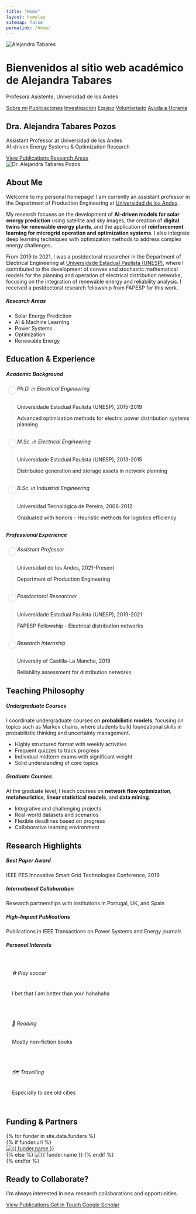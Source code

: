 ```yaml
---
title: "Home"
layout: homelay
sitemap: false
permalink: /home/
---
```


<div class="home-intro">
  <img src="{{ site.baseurl }}/images/team/Alejandra_seria.jpeg" class="img-responsive home-avatar" alt="Alejandra Tabares" />
  <h1>Bienvenidos al sitio web académico de Alejandra Tabares</h1>
  <p>Profesora Asistente, Universidad de los Andes</p>
  <nav class="home-nav">
    <a href="{{ site.baseurl }}/about/">Sobre mí</a>
    <a href="{{ site.baseurl }}/publications/">Publicaciones</a>
    <a href="{{ site.baseurl }}/research/">Investigación</a>
    <a href="{{ site.baseurl }}/team/">Equipo</a>
    <a href="{{ site.baseurl }}/volunteering/">Voluntariado</a>
    <a href="{{ site.baseurl }}/ua/">Ayuda a Ucrania</a>
  </nav>
</div>

<!-- Hero Section -->
<section class="hero-section" data-aos="fade-up">
  <div class="container">
    <div class="row align-items-center">
      <div class="col-lg-8">
        <h1 class="display-4 fw-bold mb-4">
          Dra. Alejandra Tabares Pozos
        </h1>
        <p class="lead mb-4">
          Assistant Professor at Universidad de los Andes<br>
          <span class="text-gradient">AI-driven Energy Systems & Optimization Research</span>
        </p>
        <div class="hero-buttons">
          <a href="{{ site.baseurl }}/publications" class="btn btn-primary btn-lg me-3">
            <i class="fas fa-book me-2"></i>View Publications
          </a>
          <a href="{{ site.baseurl }}/research" class="btn btn-outline-light btn-lg">
            <i class="fas fa-microscope me-2"></i>Research Areas
          </a>
        </div>
      </div>
      <div class="col-lg-4 text-center">
        <img src="{{ site.baseurl }}/images/team/Alejandra_seria.jpeg" alt="Dr. Alejandra Tabares Pozos" class="img-fluid rounded-circle shadow-lg" style="max-width: 300px;">
      </div>
    </div>
  </div>
</section>

<!-- About Section -->
<section class="section" data-aos="fade-up">
  <div class="container">
    <div class="row">
      <div class="col-lg-12">
        <h2 class="text-center mb-5">
          <i class="fas fa-user-graduate me-3"></i>About Me
        </h2>
        <div class="card shadow-hover">
          <div class="card-body">
            <div class="row">
              <div class="col-lg-8">
                <p class="lead">
                  Welcome to my personal homepage! I am currently an assistant professor in the Department of Production Engineering at <a href="https://www.uniandes.edu.co" target="_blank">Universidad de los Andes</a>.
                </p>
                <p>
                  My research focuses on the development of <strong>AI-driven models for solar energy prediction</strong> using satellite and sky images, the creation of <strong>digital twins for renewable energy plants</strong>, and the application of <strong>reinforcement learning for microgrid operation and optimization systems</strong>. I also integrate deep learning techniques with optimization methods to address complex energy challenges.
                </p>
                <p>
                  From 2019 to 2021, I was a postdoctoral researcher in the Department of Electrical Engineering at <a href="https://www.unesp.br" target="_blank">Universidade Estadual Paulista (UNESP)</a>, where I contributed to the development of convex and stochastic mathematical models for the planning and operation of electrical distribution networks, focusing on the integration of renewable energy and reliability analysis. I received a postdoctoral research fellowship from FAPESP for this work.
                </p>
              </div>
              <div class="col-lg-4">
                <div class="card bg-light">
                  <div class="card-body text-center">
                    <h5 class="card-title">
                      <i class="fas fa-chart-line me-2"></i>Research Areas
                    </h5>
                    <ul class="list-unstyled">
                      <li class="mb-2"><i class="fas fa-solar-panel me-2 text-primary"></i>Solar Energy Prediction</li>
                      <li class="mb-2"><i class="fas fa-brain me-2 text-primary"></i>AI & Machine Learning</li>
                      <li class="mb-2"><i class="fas fa-network-wired me-2 text-primary"></i>Power Systems</li>
                      <li class="mb-2"><i class="fas fa-cogs me-2 text-primary"></i>Optimization</li>
                      <li class="mb-2"><i class="fas fa-leaf me-2 text-primary"></i>Renewable Energy</li>
                    </ul>
                  </div>
                </div>
              </div>
            </div>
          </div>
        </div>
      </div>
    </div>
  </div>
</section>

<!-- Education & Experience Section -->
<section class="section section-light" data-aos="fade-up">
  <div class="container">
    <h2 class="text-center mb-5">
      <i class="fas fa-graduation-cap me-3"></i>Education & Experience
    </h2>
    <div class="row">
      <div class="col-lg-6">
        <div class="card shadow-hover mb-4">
          <div class="card-header">
            <h5 class="mb-0">
              <i class="fas fa-university me-2"></i>Academic Background
            </h5>
          </div>
          <div class="card-body">
            <div class="timeline">
              <div class="timeline-item">
                <div class="timeline-marker bg-primary"></div>
                <div class="timeline-content">
                  <h6 class="fw-bold">Ph.D. in Electrical Engineering</h6>
                  <p class="text-muted">Universidade Estadual Paulista (UNESP), 2015-2019</p>
                  <p>Advanced optimization methods for electric power distribution systems planning</p>
                </div>
              </div>
              <div class="timeline-item">
                <div class="timeline-marker bg-secondary"></div>
                <div class="timeline-content">
                  <h6 class="fw-bold">M.Sc. in Electrical Engineering</h6>
                  <p class="text-muted">Universidade Estadual Paulista (UNESP), 2013-2015</p>
                  <p>Distributed generation and storage assets in network planning</p>
                </div>
              </div>
              <div class="timeline-item">
                <div class="timeline-marker bg-success"></div>
                <div class="timeline-content">
                  <h6 class="fw-bold">B.Sc. in Industrial Engineering</h6>
                  <p class="text-muted">Universidad Tecnológica de Pereira, 2008-2012</p>
                  <p>Graduated with honors - Heuristic methods for logistics efficiency</p>
                </div>
              </div>
            </div>
          </div>
        </div>
      </div>
      <div class="col-lg-6">
        <div class="card shadow-hover">
          <div class="card-header">
            <h5 class="mb-0">
              <i class="fas fa-briefcase me-2"></i>Professional Experience
            </h5>
          </div>
          <div class="card-body">
            <div class="timeline">
              <div class="timeline-item">
                <div class="timeline-marker bg-primary"></div>
                <div class="timeline-content">
                  <h6 class="fw-bold">Assistant Professor</h6>
                  <p class="text-muted">Universidad de los Andes, 2021-Present</p>
                  <p>Department of Production Engineering</p>
                </div>
              </div>
              <div class="timeline-item">
                <div class="timeline-marker bg-secondary"></div>
                <div class="timeline-content">
                  <h6 class="fw-bold">Postdoctoral Researcher</h6>
                  <p class="text-muted">Universidade Estadual Paulista (UNESP), 2019-2021</p>
                  <p>FAPESP Fellowship - Electrical distribution networks</p>
                </div>
              </div>
              <div class="timeline-item">
                <div class="timeline-marker bg-info"></div>
                <div class="timeline-content">
                  <h6 class="fw-bold">Research Internship</h6>
                  <p class="text-muted">University of Castilla-La Mancha, 2018</p>
                  <p>Reliability assessment for distribution networks</p>
                </div>
              </div>
            </div>
          </div>
        </div>
      </div>
    </div>
  </div>
</section>

<!-- Teaching Section -->
<section class="section" data-aos="fade-up">
  <div class="container">
    <h2 class="text-center mb-5">
      <i class="fas fa-chalkboard-teacher me-3"></i>Teaching Philosophy
    </h2>
    <div class="row">
      <div class="col-lg-6">
        <div class="card shadow-hover mb-4">
          <div class="card-header">
            <h5 class="mb-0">
              <i class="fas fa-users me-2"></i>Undergraduate Courses
            </h5>
          </div>
          <div class="card-body">
            <p>I coordinate undergraduate courses on <strong>probabilistic models</strong>, focusing on topics such as Markov chains, where students build foundational skills in probabilistic thinking and uncertainty management.</p>
            <ul class="list-unstyled">
              <li class="mb-2"><i class="fas fa-check-circle text-success me-2"></i>Highly structured format with weekly activities</li>
              <li class="mb-2"><i class="fas fa-check-circle text-success me-2"></i>Frequent quizzes to track progress</li>
              <li class="mb-2"><i class="fas fa-check-circle text-success me-2"></i>Individual midterm exams with significant weight</li>
              <li class="mb-2"><i class="fas fa-check-circle text-success me-2"></i>Solid understanding of core topics</li>
            </ul>
          </div>
        </div>
      </div>
      <div class="col-lg-6">
        <div class="card shadow-hover">
          <div class="card-header">
            <h5 class="mb-0">
              <i class="fas fa-graduation-cap me-2"></i>Graduate Courses
            </h5>
          </div>
          <div class="card-body">
            <p>At the graduate level, I teach courses on <strong>network flow optimization</strong>, <strong>metaheuristics</strong>, <strong>linear statistical models</strong>, and <strong>data mining</strong>.</p>
            <ul class="list-unstyled">
              <li class="mb-2"><i class="fas fa-check-circle text-success me-2"></i>Integrative and challenging projects</li>
              <li class="mb-2"><i class="fas fa-check-circle text-success me-2"></i>Real-world datasets and scenarios</li>
              <li class="mb-2"><i class="fas fa-check-circle text-success me-2"></i>Flexible deadlines based on progress</li>
              <li class="mb-2"><i class="fas fa-check-circle text-success me-2"></i>Collaborative learning environment</li>
            </ul>
          </div>
        </div>
      </div>
    </div>
  </div>
</section>

<!-- Research Highlights -->
<section class="section section-light" data-aos="fade-up">
  <div class="container">
    <h2 class="text-center mb-5">
      <i class="fas fa-microscope me-3"></i>Research Highlights
    </h2>
    <div class="row">
      <div class="col-lg-4 mb-4">
        <div class="card shadow-hover h-100">
          <div class="card-body text-center">
            <div class="mb-3">
              <i class="fas fa-award fa-3x text-primary"></i>
            </div>
            <h5 class="card-title">Best Paper Award</h5>
            <p class="card-text">IEEE PES Innovative Smart Grid Technologies Conference, 2019</p>
          </div>
        </div>
      </div>
      <div class="col-lg-4 mb-4">
        <div class="card shadow-hover h-100">
          <div class="card-body text-center">
            <div class="mb-3">
              <i class="fas fa-globe fa-3x text-success"></i>
            </div>
            <h5 class="card-title">International Collaboration</h5>
            <p class="card-text">Research partnerships with institutions in Portugal, UK, and Spain</p>
          </div>
        </div>
      </div>
      <div class="col-lg-4 mb-4">
        <div class="card shadow-hover h-100">
          <div class="card-body text-center">
            <div class="mb-3">
              <i class="fas fa-book-open fa-3x text-info"></i>
            </div>
            <h5 class="card-title">High-Impact Publications</h5>
            <p class="card-text">Publications in IEEE Transactions on Power Systems and Energy journals</p>
          </div>
        </div>
      </div>
    </div>
  </div>
</section>

<!-- Personal Interests -->
<section class="section" data-aos="fade-up">
  <div class="container">
    <div class="row">
      <div class="col-lg-8 mx-auto">
        <div class="card shadow-hover">
          <div class="card-header text-center">
            <h5 class="mb-0">
              <i class="fas fa-heart me-2"></i>Personal Interests
            </h5>
          </div>
          <div class="card-body">
            <div class="row text-center">
              <div class="col-md-4 mb-3">
                <div class="interest-item">
                  <i class="fas fa-futbol fa-2x text-primary mb-3"></i>
                  <h6>⚽ Play soccer</h6>
                  <p class="text-muted small">I bet that I am better than you! hahahaha</p>
                </div>
              </div>
              <div class="col-md-4 mb-3">
                <div class="interest-item">
                  <i class="fas fa-book fa-2x text-success mb-3"></i>
                  <h6>📖 Reading</h6>
                  <p class="text-muted small">Mostly non-fiction books</p>
                </div>
              </div>
              <div class="col-md-4 mb-3">
                <div class="interest-item">
                  <i class="fas fa-plane fa-2x text-info mb-3"></i>
                  <h6>🗺️ Travelling</h6>
                  <p class="text-muted small">Especially to see old cities</p>
                </div>
              </div>
            </div>
          </div>
        </div>
      </div>
    </div>
  </div>
</section>

<!-- Funding Section -->
<section class="section section-light" data-aos="fade-up">
  <div class="container">
    <h2 class="text-center mb-5">
      <i class="fas fa-handshake me-3"></i>Funding & Partners
    </h2>
    <div class="card shadow-hover">
      <div class="card-body">
        <div class="row align-items-center justify-content-center">
          {% for funder in site.data.funders %}
          <div class="col-lg-3 col-md-4 col-sm-6 text-center mb-4">
            {% if funder.url %}
            <a href="{{funder.url}}" target="_blank" class="funder-link">
              <img src='{{ site.baseurl }}/images/logos/{{ funder.image }}' alt="{{ funder.name }}" class="img-fluid funder-logo" style='max-height: 80px; max-width: 200px;'>
            </a>
            {% else %}
            <img src='{{ site.baseurl }}/images/logos/{{ funder.image }}' alt="{{ funder.name }}" class="img-fluid funder-logo" style='max-height: 80px; max-width: 200px;'>
            {% endif %}
          </div>
          {% endfor %}
        </div>
      </div>
    </div>
  </div>
</section>

<!-- Call to Action -->
<section class="section bg-gradient-primary text-white" data-aos="fade-up">
  <div class="container text-center">
    <h2 class="mb-4">Ready to Collaborate?</h2>
    <p class="lead mb-4">I'm always interested in new research collaborations and opportunities.</p>
    <div class="d-flex justify-content-center gap-3 flex-wrap">
      <a href="{{ site.baseurl }}/publications" class="btn btn-light btn-lg">
        <i class="fas fa-book me-2"></i>View Publications
      </a>
      <a href="mailto:a.tabaresp@uniandes.edu.co" class="btn btn-outline-light btn-lg">
        <i class="fas fa-envelope me-2"></i>Get in Touch
      </a>
      <a href="https://scholar.google.com/citations?user=C9PY5CwAAAAJ&hl=en" target="_blank" class="btn btn-outline-light btn-lg">
        <i class="ai ai-google-scholar me-2"></i>Google Scholar
      </a>
    </div>
  </div>
</section>

<style>
.timeline {
  position: relative;
  padding-left: 30px;
}

.timeline::before {
  content: '';
  position: absolute;
  left: 15px;
  top: 0;
  bottom: 0;
  width: 2px;
  background: #e9ecef;
}

.timeline-item {
  position: relative;
  margin-bottom: 30px;
}

.timeline-marker {
  position: absolute;
  left: -22px;
  top: 5px;
  width: 12px;
  height: 12px;
  border-radius: 50%;
  border: 3px solid #fff;
  box-shadow: 0 0 0 3px #e9ecef;
}

.interest-item {
  padding: 1rem;
  border-radius: 8px;
  transition: all 0.3s ease;
}

.interest-item:hover {
  background-color: #f8f9fa;
  transform: translateY(-5px);
}

.funder-link {
  display: block;
  transition: all 0.3s ease;
}

.funder-link:hover {
  transform: scale(1.05);
}

.funder-logo {
  filter: grayscale(100%);
  transition: all 0.3s ease;
}

.funder-logo:hover {
  filter: grayscale(0%);
}

@media (max-width: 768px) {
  .hero-section h1 {
    font-size: 2rem;
  }
  
  .hero-buttons .btn {
    display: block;
    width: 100%;
    margin-bottom: 1rem;
  }
}
</style>
